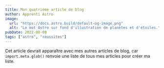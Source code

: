 ```yaml
---
title: Mon quatrième article de blog
author: Apprenti Astro
image:
  url: "https://docs.astro.build/default-og-image.png"
  alt: "Le mot Astro sur fond d'illustration de planètes et d'étoiles."
pubDate: 2022-08-08
tags: ["astro", "réussites"]
---
```


Cet article devrait apparaître avec mes autres articles de blog, car `import.meta.glob()` renvoie une liste de tous mes articles pour créer ma liste.
